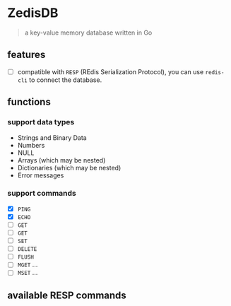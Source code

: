# ZedisDB

> a key-value memory database written in Go

## features

- [ ] compatible with `RESP` (REdis Serialization Protocol), you can use `redis-cli` to connect the database.

## functions

### support data types

- Strings and Binary Data
- Numbers
- NULL
- Arrays (which may be nested)
- Dictionaries (which may be nested)
- Error messages

### support commands

- [x] `PING`
- [x] `ECHO` <name>
- [ ] `GET` <key>
- [ ] `GET` <key>
- [ ] `SET` <key> <value>
- [ ] `DELETE` <key>
- [ ] `FLUSH`
- [ ] `MGET` <key1> ... <keyn>
- [ ] `MSET` <key1> <value1> ... <keyn> <valuen>

## available RESP commands

<!--#Anchor-->